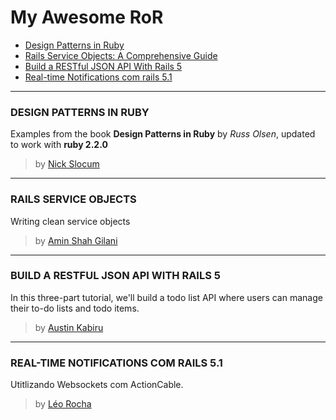 # My Awesome RoR

* [Design Patterns in Ruby](#design-patterns-in-ruby)
* [Rails Service Objects: A Comprehensive Guide](#rails-service-objects)
* [Build a RESTful JSON API With Rails 5](#build-a-restful-json-api-with-rails-5)
* [Real-time Notifications com rails 5.1](#real-time-notifications-com-rails-5.1)

---
### DESIGN PATTERNS IN RUBY

Examples from the book **Design Patterns in Ruby** by *Russ Olsen*, updated to work with **ruby 2.2.0**
> by [Nick Slocum](https://github.com/nslocum/design-patterns-in-ruby)

---
### RAILS SERVICE OBJECTS

Writing clean service objects
> by [Amin Shah Gilani](https://www.toptal.com/ruby-on-rails/rails-service-objects-tutorial)

---
### BUILD A RESTFUL JSON API WITH RAILS 5

In this three-part tutorial, we'll build a todo list API where users can manage their to-do lists and todo items.
> by [Austin Kabiru](https://scotch.io/tutorials/build-a-restful-json-api-with-rails-5-part-one)

---
### REAL-TIME NOTIFICATIONS COM RAILS 5.1

Utitlizando Websockets com ActionCable.
> by [Léo Rocha](https://medium.com/@lorocha/real-time-notifications-com-rails-5-1-2761a40f7a1f)
